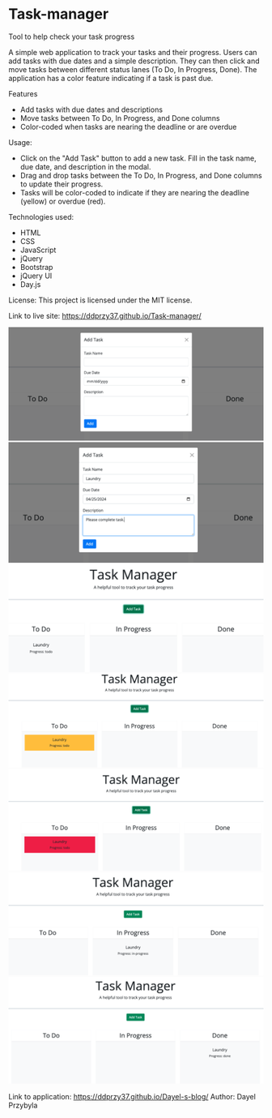 # Task-manager
Tool to help check your task progress

A simple web application to track your tasks and their progress. Users can add tasks with due dates and a simple description. They can then click and move tasks between different status lanes (To Do, In Progress, Done). The application has a color feature indicating if a task is past due.

Features

* Add tasks with due dates and descriptions
* Move tasks between To Do, In Progress, and Done columns
* Color-coded when tasks are nearing the deadline or are overdue

Usage:

* Click on the "Add Task" button to add a new task. Fill in the task name, due date, and description in the modal.
* Drag and drop tasks between the To Do, In Progress, and Done columns to update their progress.
* Tasks will be color-coded to indicate if they are nearing the deadline (yellow) or overdue (red).

Technologies used:
* HTML
* CSS
* JavaScript
* jQuery
* Bootstrap
* jQuery UI
* Day.js

License:
This project is licensed under the MIT license.

Link to live site:
https://ddprzy37.github.io/Task-manager/

![Modal example (empty)](./assets/images/Modal%20example.png)
![Modal example (filled out)](./assets/images/Modal%20example%202.png)
![Task not due soon](./assets/images/Task%20not%20due%20soon..png)
![Task due soon (yellow)](./assets/images/Task%20due%20soon.png)
![Task overdue (red)](./assets/images/Task%20is%20overdue.png)
![Task in progress](./assets/images/Task%20is%20in%20progress.png)
![Task completed](./assets/images/Task%20completed.png)

Link to application:
https://ddprzy37.github.io/Dayel-s-blog/
Author:
Dayel Przybyla
